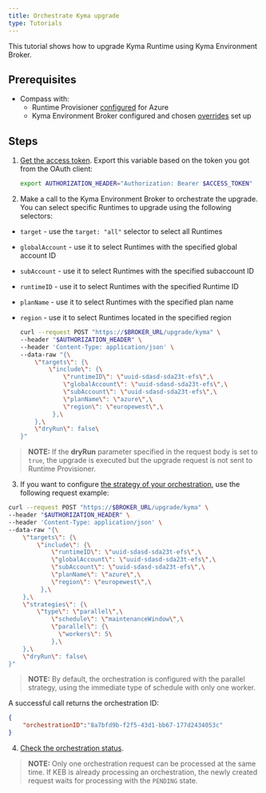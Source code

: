 ```yaml
---
title: Orchestrate Kyma upgrade
type: Tutorials
---
```


This tutorial shows how to upgrade Kyma Runtime using Kyma Environment Broker.

## Prerequisites

- Compass with:
  * Runtime Provisioner [configured](/control-plane/runtime-provisioner/#tutorials-provision-clusters-through-gardener) for Azure
  * Kyma Environment Broker configured and chosen [overrides](#details-set-overrides-for-kyma-runtime) set up

## Steps

1. [Get the access token](#details-authorization). Export this variable based on the token you got from the OAuth client:

   ```bash
   export AUTHORIZATION_HEADER="Authorization: Bearer $ACCESS_TOKEN"
   ```

2. Make a call to the Kyma Environment Broker to orchestrate the upgrade. You can select specific Runtimes to upgrade using the following selectors:

- `target` - use the `target: "all"` selector to select all Runtimes
- `globalAccount` - use it to select Runtimes with the specified global account ID
- `subAccount` - use it to select Runtimes with the specified subaccount ID
- `runtimeID` - use it to select Runtimes with the specified Runtime ID
- `planName` - use it to select Runtimes with the specified plan name
- `region` - use it to select Runtimes located in the specified region

   ```bash
   curl --request POST "https://$BROKER_URL/upgrade/kyma" \
   --header "$AUTHORIZATION_HEADER" \
   --header 'Content-Type: application/json' \
   --data-raw "{\
       \"targets\": {\
           \"include\": {\
               \"runtimeID\": \"uuid-sdasd-sda23t-efs\",\
               \"globalAccount\": \"uuid-sdasd-sda23t-efs\",\
               \"subAccount\": \"uuid-sdasd-sda23t-efs\",\
               \"planName\": \"azure\",\
               \"region\": \"europewest\",\
            },\
       },\
       \"dryRun\": false\
   }"
   ```

>**NOTE:** If the **dryRun** parameter specified in the request body is set to `true`, the upgrade is executed but the upgrade request is not sent to Runtime Provisioner.

3. If you want to configure [the strategy of your orchestration](#details-orchestration-strategies), use the following request example:

```bash
curl --request POST "https://$BROKER_URL/upgrade/kyma" \
--header "$AUTHORIZATION_HEADER" \
--header 'Content-Type: application/json' \
--data-raw "{\
    \"targets\": {\
        \"include\": {\
            \"runtimeID\": \"uuid-sdasd-sda23t-efs\",\
            \"globalAccount\": \"uuid-sdasd-sda23t-efs\",\
            \"subAccount\": \"uuid-sdasd-sda23t-efs\",\
            \"planName\": \"azure\",\
            \"region\": \"europewest\",\
         },\
    },\
    \"strategies\": {\
        \"type\": \"parallel\",\
            \"schedule\": \"maintenanceWindow\",\
            \"parallel\": {\
              \"workers\": 5\
            },\
    },\
    \"dryRun\": false\
}"
```

>**NOTE:** By default, the orchestration is configured with the parallel strategy, using the immediate type of schedule with only one worker.

A successful call returns the orchestration ID:

   ```json
   {
       "orchestrationID":"8a7bfd9b-f2f5-43d1-bb67-177d2434053c"
   }
   ```

4. [Check the orchestration status](#tutorials-check-orchestration-status).

>**NOTE:** Only one orchestration request can be processed at the same time. If KEB is already processing an orchestration, the newly created request waits for processing with the `PENDING` state.
